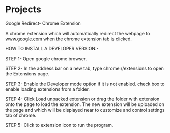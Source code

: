 # Projects
Google Redirect- Chrome Extension

A chrome extension which will automatically redirect the webpage to www.google.com when the chrome extension tab is clicked.

HOW TO INSTALL A DEVELOPER VERSION:-

STEP 1- Open google chrome browser.

STEP 2- In the address bar on a new tab, type chrome://extensions to open the Extensions page. 

STEP 3- Enable the Developer mode option if it is not enabled. check box to enable loading extensions from a folder.

STEP 4- Click Load unpacked extension or drag the folder with extension onto the page to load the extension.
The new extension will be uploaded on the page and which will be displayed near to customize and control settings tab of chrome.

STEP 5- Click to extension icon to run the program.

